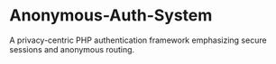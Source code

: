 # Anonymous-Auth-System
A privacy-centric PHP authentication framework emphasizing secure sessions and anonymous routing.

